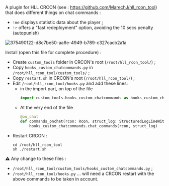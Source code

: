 A plugin for HLL CRCON (see : https://github.com/MarechJ/hll_rcon_tool)
that does different things on chat commands :  
- `!me` displays statistic data about the player ;
- `!r` offers a "fast redeployment" option, avoiding the 10 secs penalty (autopunish)

![375490122-d8c7be50-aa6e-4949-b789-c327cacb2a1a](https://github.com/user-attachments/assets/4e9105d9-f87b-40e9-a489-da74cbb8f267)

Install (open this file for complete procedure) :
- Create `custom_tools` folder in CRCON's root (`/root/hll_rcon_tool/`) ;
- Copy `hooks_custom_chatcommands.py` in `/root/hll_rcon_tool/custom_tools/` ;
- Copy `restart.sh` in CRCON's root (`/root/hll_rcon_tool/`) ;
- Edit `/root/hll_rcon_tool/hooks.py` and add these lines:
  - in the import part, on top of the file
    ```python
    import custom_tools.hooks_custom_chatcommands as hooks_custom_chatcommands
    ```
  - At the very end of the file
    ```python
    @on_chat
    def commands_onchat(rcon: Rcon, struct_log: StructuredLogLineWithMetaData):
        hooks_custom_chatcommands.chat_commands(rcon, struct_log)
    ```
- Restart CRCON :
  ```shell
  cd /root/hll_rcon_tool
  sh ./restart.sh
  ```
⚠️ Any change to these files :
- `/root/hll_rcon_tool/custom_tools/hooks_custom_chatcommands.py` ;
- `/root/hll_rcon_tool/hooks.py`
... will need a CRCON restart with the above commands to be taken in account.

